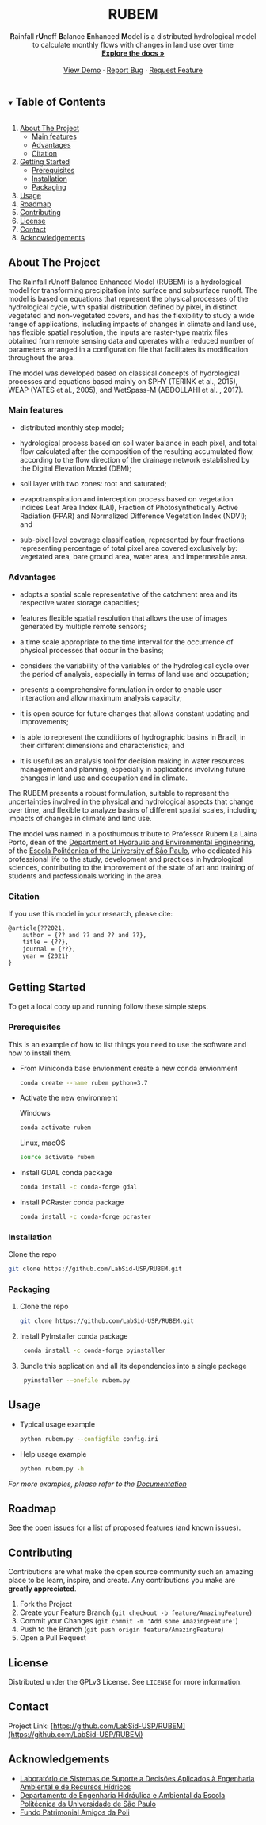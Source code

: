    <!-- PROJECT LOGO -->
<br />
<p align="center">
  <h1 align="center">RUBEM</h1>

  <p align="center">
    <b>R</b>ainfall r<b>U</b>noff <b>B</b>alance <b>E</b>nhanced <b>M</b>odel is a distributed hydrological model to calculate monthly flows with changes in land use over time
    <br />
    <a href="https://github.com/LabSid-USP/RUBEM"><strong>Explore the docs »</strong></a>
    <br />
    <br />
    <a href="https://github.com/LabSid-USP/RUBEM">View Demo</a>
    ·
    <a href="https://github.com/LabSid-USP/RUBEM/issues">Report Bug</a>
    ·
    <a href="https://github.com/LabSid-USP/RUBEM/issues">Request Feature</a>
  </p>
</p>



<!-- TABLE OF CONTENTS -->
<details open="open">
  <summary><h2 style="display: inline-block">Table of Contents</h2></summary>
  <ol>
    <li>
      <a href="#about-the-project">About The Project</a>
      <ul>
        <li><a href="#main-features">Main features</a></li>
        <li><a href="#advantages">Advantages</a></li>
        <li><a href="#citation">Citation</a></li>
      </ul>
    </li>
    <li>
      <a href="#getting-started">Getting Started</a>
      <ul>
        <li><a href="#prerequisites">Prerequisites</a></li>
        <li><a href="#installation">Installation</a></li>
        <li><a href="#packaging">Packaging</a></li>
      </ul>
    </li>
    <li><a href="#usage">Usage</a></li>
    <li><a href="#roadmap">Roadmap</a></li>
    <li><a href="#contributing">Contributing</a></li>
    <li><a href="#license">License</a></li>
    <li><a href="#contact">Contact</a></li>
    <li><a href="#acknowledgements">Acknowledgements</a></li>
  </ol>
</details>


<!-- ABOUT THE PROJECT -->
## About The Project

The Rainfall rUnoff Balance Enhanced Model (RUBEM) is a hydrological model for transforming precipitation into surface and subsurface runoff. The model is based on equations that represent the physical processes of the hydrological cycle, with spatial distribution defined by pixel, in distinct vegetated and non-vegetated covers, and has the flexibility to study a wide range of applications, including impacts of changes in climate and land use, has flexible spatial resolution, the inputs are raster-type matrix files obtained from remote sensing data and operates with a reduced number of parameters arranged in a configuration file that facilitates its modification throughout the area.

The model was developed based on classical concepts of hydrological processes and equations based mainly on SPHY (TERINK et al., 2015), WEAP (YATES et al., 2005), and WetSpass-M (ABDOLLAHI et al. , 2017). 

### Main features

* distributed monthly step model;

* hydrological process based on soil water balance in each pixel, and total flow calculated after the composition of the resulting accumulated flow, according to the flow direction of the drainage network established by the Digital Elevation Model (DEM);

* soil layer with two zones: root and saturated;

* evapotranspiration and interception process based on vegetation indices Leaf Area Index (LAI), Fraction of Photosynthetically Active Radiation (FPAR) and Normalized Difference Vegetation Index (NDVI); and

* sub-pixel level coverage classification, represented by four fractions representing percentage of total pixel area covered exclusively by: vegetated area, bare ground area, water area, and impermeable area.

### Advantages

* adopts a spatial scale representative of the catchment area and its respective water storage capacities;

* features flexible spatial resolution that allows the use of images generated by multiple remote sensors;

* a time scale appropriate to the time interval for the occurrence of physical processes that occur in the basins;

* considers the variability of the variables of the hydrological cycle over the period of analysis, especially in terms of land use and occupation;

* presents a comprehensive formulation in order to enable user interaction and allow maximum analysis capacity;

* it is open source for future changes that allows constant updating and improvements;

* is able to represent the conditions of hydrographic basins in Brazil, in their different dimensions and characteristics; and

* it is useful as an analysis tool for decision making in water resources management and planning, especially in applications involving future changes in land use and occupation and in climate.

The RUBEM presents a robust formulation, suitable to represent the uncertainties involved in the physical and hydrological aspects that change over time, and flexible to analyze basins of different spatial scales, including impacts of changes in climate and land use.

The model was named in a posthumous tribute to Professor Rubem La Laina Porto, dean of the [Department of Hydraulic and Environmental Engineering](http://www.pha.poli.usp.br/), of the [Escola Politécnica of the University of São Paulo](https://www.poli.usp.br/), who dedicated his professional life to the study, development and practices in hydrological sciences, contributing to the improvement of the state of art and training of students and professionals working in the area.

### Citation

If you use this model in your research, please cite:

	@article{??2021,
		author = {?? and ?? and ?? and ??},
		title = {??},
		journal = {??},
		year = {2021}
	}

<!-- GETTING STARTED -->
## Getting Started

To get a local copy up and running follow these simple steps.

### Prerequisites

This is an example of how to list things you need to use the software and how to install them.

* From Miniconda base envionment create a new conda envionment
   ```sh
   conda create --name rubem python=3.7
   ```
 * Activate the new environment

    Windows

     ```powershell
     conda activate rubem
     ```
    
    Linux, macOS
   
     ```sh
     source activate rubem
     ```
  
  * Install GDAL conda package
 
     ```sh
     conda install -c conda-forge gdal 
     ```
 
 * Install PCRaster conda package
 
   ```sh
   conda install -c conda-forge pcraster 
   ```

### Installation

Clone the repo
   ```sh
   git clone https://github.com/LabSid-USP/RUBEM.git
   ```
   
### Packaging

1. Clone the repo
   ```sh
   git clone https://github.com/LabSid-USP/RUBEM.git
   ```
2. Install PyInstaller conda package
   ```sh
    conda install -c conda-forge pyinstaller 
   ```   
3. Bundle this application and all its dependencies into a single package 
   ```sh
    pyinstaller -–onefile rubem.py
   ```
   
<!-- USAGE EXAMPLES -->
## Usage

 * Typical usage example
   ```sh
   python rubem.py --configfile config.ini
   ```
 * Help usage example
   ```sh
   python rubem.py -h
   ```   

_For more examples, please refer to the [Documentation](https://example.com)_

<!-- ROADMAP -->
## Roadmap

See the [open issues](https://github.com/LabSid-USP/RUBEM/issues) for a list of proposed features (and known issues).


<!-- CONTRIBUTING -->
## Contributing

Contributions are what make the open source community such an amazing place to be learn, inspire, and create. Any contributions you make are **greatly appreciated**.

1. Fork the Project
2. Create your Feature Branch (`git checkout -b feature/AmazingFeature`)
3. Commit your Changes (`git commit -m 'Add some AmazingFeature'`)
4. Push to the Branch (`git push origin feature/AmazingFeature`)
5. Open a Pull Request

<!-- LICENSE -->
## License

Distributed under the GPLv3 License. See `LICENSE` for more information.

<!-- CONTACT -->
## Contact

Project Link: [https://github.com/LabSid-USP/RUBEM](https://github.com/LabSid-USP/RUBEM)

<!-- ACKNOWLEDGEMENTS -->
## Acknowledgements

* [Laboratório de Sistemas de Suporte a Decisões Aplicados à Engenharia Ambiental e de Recursos Hídricos](http://labsid.eng.br/Contato.aspx)
* [Departamento de Engenharia Hidráulica e Ambiental da Escola Politécnica da Universidade de São Paulo](http://www.pha.poli.usp.br/)
* [Fundo Patrimonial Amigos da Poli](https://www.amigosdapoli.com.br/)
